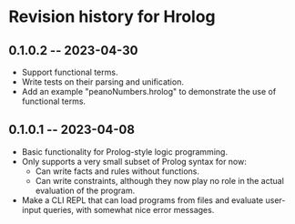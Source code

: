 # Revision history for Hrolog

## 0.1.0.2 -- 2023-04-30

* Support functional terms.
* Write tests on their parsing and unification.
* Add an example "peanoNumbers.hrolog" to demonstrate the use of functional terms.


## 0.1.0.1 -- 2023-04-08

* Basic functionality for Prolog-style logic programming.
* Only supports a very small subset of Prolog syntax for now:
  * Can write facts and rules without functions.
  * Can write constraints, although they now play no role in the actual evaluation of the program.
* Make a CLI REPL that can load programs from files and evaluate user-input queries, with somewhat nice error messages.
